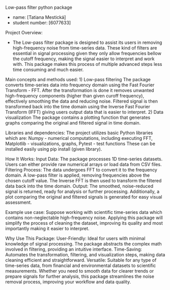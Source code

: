 Low-pass filter python package
- name: [Tatiana Mestická] 
- student number: [6077633]

Project Overview: 
- The Low-pass filter package is designed to assist its users in removing high-frequency noise from time-series data. These kind of filters are essential in signal processing given they only allow frequencies bellow the cutoff frequency, making the signal easier to interpret and work with. This package makes this process of multiple advanced steps less time consuming and much easier. 

Main concepts and methods used:
    1) Low-pass filtering
        The package converts time-series data into frequency domain using the Fast Fourier Transform - FFT. After the transformation is done it removes unwanted high-frequency components (higher than given curoff frequency), effectively smoothing the data and reducing noise. Filtered signal is then transformed back into the time domain using the Inverse Fast Fourier Transform (IFFT) giving users output data that is easier to interpret. 
    2) Data visualization
        The package contains a plotting function that generates graphs comparing the original and filtered signal in time domain. 
        
Libraries and dependencies: 
    The project utilizes basic Python libraries which are: 
        Numpy - numerical computations, including executing FFT, 
        Matplotlib - visualizations, graphs, 
        Pytest - test functions
    These can be installed easily using pip install (given library). 

How It Works: 
    Input Data:
        The package processes 1D time-series datasets. Users can either provide raw numerical arrays or load data from CSV files.
    Filtering Process:
        The data undergoes FFT to convert it to the frequency domain.
        A low-pass filter is applied, removing frequencies above the chosen cutoff value.
        The Inverse FFT is then used to transform the filtered data back into the time domain.
    Output:
        The smoothed, noise-reduced signal is returned, ready for analysis or further processing.
        Additionally, a plot comparing the original and filtered signals is generated for easy visual assessment.
    
Example use case: 
    Suppose working with scientific time-series data which contains non-neglectable high-frequency noise. Applying this package will simplify the process of cleaning the dataset, improving its quality and most importantly making it easier to interpret. 

Why Use This Package: 
    User-Friendly: 
        Ideal for users with minimal knowledge of signal processing. The package abstracts the complex math involved in filtering, providing an intuitive interface.
    Time-Saving: 
        Automates the transformation, filtering, and visualization steps, making data cleaning efficient and straightforward.
    Versatile: 
        Suitable for any type of time-series data, from financial and environmental datasets to scientific measurements.
    Whether you need to smooth data for clearer trends or prepare signals for further analysis, this package streamlines the noise removal process, improving your workflow and data quality.
